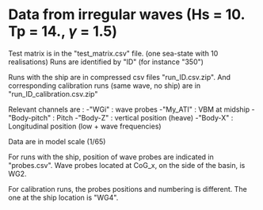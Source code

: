 # Data from irregular waves (Hs = 10. Tp = 14., $\gamma$ = 1.5)

Test matrix is in the "test_matrix.csv" file. (one sea-state with 10 realisations) 
Runs are identified by "ID" (for instance "350")

Runs with the ship are in compressed csv files "run_ID.csv.zip". And corresponding calibration runs (same wave, no ship) are in "run_ID_calibration.csv.zip"

Relevant channels are :
  -"WGi" : wave probes
  -"My_ATI" : VBM at midship
  -"Body-pitch" : Pitch
  -"Body-Z" : vertical position (heave)
  -"Body-X" : Longitudinal position (low + wave frequencies)

Data are in model scale (1/65)

For runs with the ship, position of wave probes are indicated in "probes.csv". Wave probes located at CoG_x, on the side of the basin, is WG2.

For calibration runs, the probes positions and numbering is different. The one at the ship location is "WG4".
